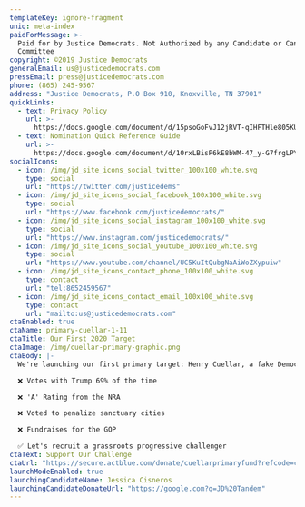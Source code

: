 ```yaml
---
templateKey: ignore-fragment
uniq: meta-index
paidForMessage: >-
  Paid for by Justice Democrats. Not Authorized by any Candidate or Candidate's
  Committee
copyright: ©2019 Justice Democrats
generalEmail: us@justicedemocrats.com
pressEmail: press@justicedemocrats.com
phone: (865) 245-9567
address: "Justice Democrats, P.O Box 910, Knoxville, TN 37901"
quickLinks:
  - text: Privacy Policy
    url: >-
      https://docs.google.com/document/d/15psoGoFvJ12jRVT-qIHFTHle805KUm6PZXBt9hgSpdo/edit
  - text: Nomination Quick Reference Guide
    url: >-
      https://docs.google.com/document/d/10rxLBisP6kE8bWM-47_y-G7frgLPYU66BuMI9LmZgm0/edit
socialIcons:
  - icon: /img/jd_site_icons_social_twitter_100x100_white.svg
    type: social
    url: "https://twitter.com/justicedems"
  - icon: /img/jd_site_icons_social_facebook_100x100_white.svg
    type: social
    url: "https://www.facebook.com/justicedemocrats/"
  - icon: /img/jd_site_icons_social_instagram_100x100_white.svg
    type: social
    url: "https://www.instagram.com/justicedemocrats/"
  - icon: /img/jd_site_icons_social_youtube_100x100_white.svg
    type: social
    url: "https://www.youtube.com/channel/UC5KuItQubgNaAiWoZXypuiw"
  - icon: /img/jd_site_icons_contact_phone_100x100_white.svg
    type: contact
    url: "tel:8652459567"
  - icon: /img/jd_site_icons_contact_email_100x100_white.svg
    type: contact
    url: "mailto:us@justicedemocrats.com"
ctaEnabled: true
ctaName: primary-cuellar-1-11
ctaTitle: Our First 2020 Target
ctaImage: /img/cuellar-primary-graphic.png
ctaBody: |-
  We're launching our first primary target: Henry Cuellar, a fake Democrat.

  ❌ Votes with Trump 69% of the time

  ❌ 'A' Rating from the NRA

  ❌ Voted to penalize sanctuary cities

  ❌ Fundraises for the GOP

  ✅ Let's recruit a grassroots progressive challenger
ctaText: Support Our Challenge
ctaUrl: "https://secure.actblue.com/donate/cuellarprimaryfund?refcode=cuellarmodalpopup"
launchModeEnabled: true
launchingCandidateName: Jessica Cisneros
launchingCandidateDonateUrl: "https://google.com?q=JD%20Tandem"
---
```

